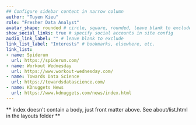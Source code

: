 ```yaml
---
## Configure sidebar content in narrow column
author: "Tuyen Kieu"
role: "Fresher Data Analyst"
avatar_shape: rounded # circle, square, rounded, leave blank to exclude
show_social_links: true # specify social accounts in site config
audio_link_label: "" # leave blank to exclude
link_list_label: "Interests" # bookmarks, elsewhere, etc.
link_list:
- name: Spiderum
  url: https://spiderum.com/
- name: Workout Wednesday
  url: https://www.workout-wednesday.com/  
- name: Towards Data Science
  url: https://towardsdatascience.com/
- name: KDnuggets News
  url: https://www.kdnuggets.com/news/index.html
---
```


** index doesn't contain a body, just front matter above.
See about/list.html in the layouts folder **